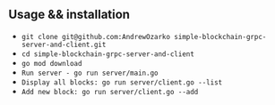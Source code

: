 ## Usage && installation 

- `git clone git@github.com:AndrewOzarko simple-blockchain-grpc-server-and-client.git`
- `cd simple-blockchain-grpc-server-and-client`
- `go mod download`
- `Run server - go run server/main.go`
- `Display all blocks: go run server/client.go --list`
- `Add new block: go run server/client.go --add`
